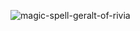 
![magic-spell-geralt-of-rivia](https://github.com/user-attachments/assets/8d8c5c77-6079-4aff-b0b2-ea22c1b0f795)

<!--
**saraconor501/saraconor501** is a ✨ _special_ ✨ repository because its `README.md` (this file) appears on your GitHub profile.

Here are some ideas to get you started:
![1574171006_tumblr_6d77afeb4b28ce40c42fcd1039b433b0_95ce3a2f_540](https://github.com/user-attachments/assets/5a09cf13-8771-443e-aa60-cd0887b2c517)

- 🔭 I’m currently working on ...
- 🌱 I’m currently learning ...
- 👯 I’m looking to collaborate on ...
- 🤔 I’m looking for help with ...
- 💬 Ask me about ...
- 📫 How to reach me: ...
- 😄 Pronouns: ...
- ⚡ Fun fact: ...
-->
